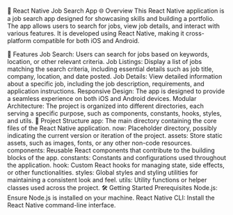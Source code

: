 📱 React Native Job Search App
🌐 Overview
This React Native application is a job search app designed for showcasing skills and building a portfolio. The app allows users to search for jobs, view job details, and interact with various features. It is developed using React Native, making it cross-platform compatible for both iOS and Android.

🚀 Features
Job Search: Users can search for jobs based on keywords, location, or other relevant criteria.
Job Listings: Display a list of jobs matching the search criteria, including essential details such as job title, company, location, and date posted.
Job Details: View detailed information about a specific job, including the job description, requirements, and application instructions.
Responsive Design: The app is designed to provide a seamless experience on both iOS and Android devices.
Modular Architecture: The project is organized into different directories, each serving a specific purpose, such as components, constants, hooks, styles, and utils.
📁 Project Structure
app: The main directory containing the core files of the React Native application.
now: Placeholder directory, possibly indicating the current version or iteration of the project.
assets: Store static assets, such as images, fonts, or any other non-code resources.
components: Reusable React components that contribute to the building blocks of the app.
constants: Constants and configurations used throughout the application.
hook: Custom React hooks for managing state, side effects, or other functionalities.
styles: Global styles and styling utilities for maintaining a consistent look and feel.
utils: Utility functions or helper classes used across the project.
🛠️ Getting Started
Prerequisites
Node.js: Ensure Node.js is installed on your machine.
React Native CLI: Install the React Native command-line interface.